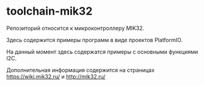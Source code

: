 # toolchain-mik32

Репозиторий относится к микроконтроллеру MIK32. 

Здесь содержится примеры программ в виде проектов PlatformIO.

На данный момент здесь содержатся примеры с основными функциями I2C.

Дополнительная информация содержится на страницах https://wiki.mik32.ru/ и http://mik32.ru/
